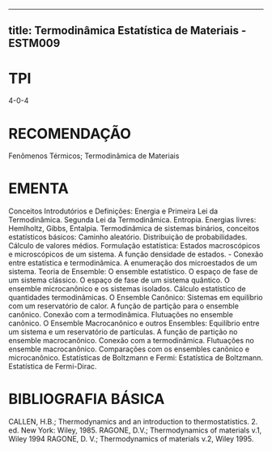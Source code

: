 
---
title: Termodinâmica Estatística de Materiais - ESTM009 
---

# TPI

4-0-4

# RECOMENDAÇÃO

Fenômenos Térmicos; Termodinâmica de Materiais

# EMENTA

Conceitos Introdutórios e Definições: Energia e Primeira Lei da Termodinâmica. Segunda Lei da Termodinâmica. Entropia. Energias livres: Hemlholtz, Gibbs, Entalpia. Termodinâmica de sistemas binários, conceitos estatísticos básicos: Caminho aleatório. Distribuição de probabilidades. Cálculo de valores médios. Formulação estatística: Estados macroscópicos e microscópicos de um sistema. A função densidade de estados. - Conexão entre estatística e termodinâmica. A enumeração dos microestados de um sistema. Teoria de Ensemble: O ensemble estatístico. O espaço de fase de um sistema clássico. O espaço de fase de um sistema quântico. O ensemble microcanônico e os sistemas isolados. Cálculo estatístico de quantidades termodinâmicas. O Ensemble Canônico: Sistemas em equilíbrio com um reservatório de calor. A função de partição para o ensemble canônico. Conexão com a termodinâmica. Flutuações no ensemble canônico. O Ensemble Macrocanônico e outros Ensembles: Equilíbrio entre um sistema e um reservatório de partículas. A função de partição no ensemble macrocanônico. Conexão com a termodinâmica. Flutuações no ensemble macrocanônico. Comparações com os ensembles canônico e microcanônico. Estatísticas de Boltzmann e Fermi: Estatística de Boltzmann. Estatística de Fermi-Dirac.

# BIBLIOGRAFIA BÁSICA

CALLEN, H.B.; Thermodynamics and an introduction to thermostatistics. 2. ed. New York: Wiley, 1985.
RAGONE, D.V.; Thermodynamics of materials v.1, Wiley 1994
RAGONE, D. V.; Thermodynamics of materials v.2, Wiley 1995.
        